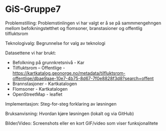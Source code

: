 # GiS-Gruppe7

Problemstilling: 
Problemstinlingen vi har valgt er å se på sammmengehngen mellom befolkningstetthet og flomsoner, branstasioner og offentlig tilfluktsrom 

Teknologivalg: Begrunnelse for valg av teknologi

Datasettene vi har brukt: 
  - Befolkning på grunnkretsnivå - Kar
  - Tilfluktsrom – Offentlige - https://kartkatalog.geonorge.no/metadata/tilfluktsrom-offentlige/dbae9aae-10e7-4b75-8d67-7f0e8828f3d8?search=offent
  - Brannstasjoner - Kartkatalogen 
  - Flomsoner - Kartkatalogen
  - OpenStreetMap - leaflet


Implementasjon: Steg-for-steg forklaring av løsningen

Bruksanvisning: Hvordan kjøre løsningen (lokalt og via GitHub)

Bilder/Video: Screenshots eller en kort GIF/video som viser funksjonalitete
